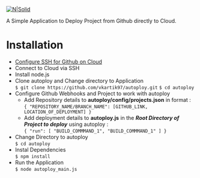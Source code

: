 [![N|Solid](https://github.com/vkartik97/TestRepoGo/blob/master/Screenshot%20from%202018-03-11%2010-54-16.png?raw=true)](https://nodesource.com/products/nsolid)

A Simple Application to Deploy Project from Github directly to Cloud.

# Installation

  - [Configure SSH for Github on Cloud](https://help.github.com/articles/connecting-to-github-with-ssh/)
  - Connect to Cloud via SSH
  - Install node.js
  - Clone autoploy and Change directory to Application<br>
    `$ git clone https://github.com/vkartik97/autoploy.git`
    `$ cd autoploy`
  - Configure Github Webhooks and Project to work with autoploy<br>
    - Add Repository details to **autoploy/config/projects.json** in format :<br>
      `{
          "REPOSITORY_NAME/BRANCH_NAME": [GITHUB_LINK, LOCATION_OF_DEPLOYMENT]
        }`
    - Add deployment details to **autoploy.js** in the **_Root Directory of Project to deploy_** using autoploy :<br>
      `{
        "run": [
          "BUILD_COMMMAND_1",
          "BUILD_COMMMAND_1"
        ]
       }`
  - Change Directory to autoploy<br>
    `$ cd autoploy`
  - Instal Dependencies<br>
    `$ npm install`
  - Run the Application<br>
    `$ node autoploy_main.js`